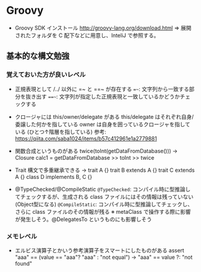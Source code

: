 ﻿# Groovy

* Groovy SDK インストール
http://groovy-lang.org/download.html
⇒ 展開されたフォルダを C 配下などに用意し、InteliJ で参照する。

## 基本的な構文勉強
### 覚えておいた方が良いレベル
* 正規表現として /../ 以外に =~ と ==~ が存在する
  `=~`: 文字列から一致する部分を抜き出す
  `==~`: 文字列が指定した正規表現と一致しているかどうかチェックする

* クロージャには this/owner/delegate がある
  this/delegate はそれぞれ自身/委譲した何かを指している
  owner は自身を囲っているクロージャを指している (ひとつ↑階層を指している)
  参考: https://qiita.com/saba1024/items/b57c412961e1a2779881

* 関数合成というものがある
  twice(toInt(getDataFromDatabase()))
  -> Closure calc1 = getDataFromDatabase >> toInt >> twice

* Trait 構文で多重継承できる
  -> trait A {}
     trait B extends A {}
     trait C extends A {}
     class D implements B, C {}

* @TypeChecked/@CompileStatic
  `@TypeChecked`: コンパイル時に型推論してチェックするが、生成される class ファイルにはその情報は残っていない (Object型になる)
  `@CompileStatic`: コンパイル時に型推論してチェックし、さらに class ファイルのその情報が残る
  ※ metaClass で操作する際に影響が発生しそう。@DelegatesTo というものにも影響しそう


### メモレベル
* エルビス演算子とかいう参考演算子をスマートにしたものがある
  assert "aaa" == (value == "aaa"? "aaa" : "not equal")
  -> "aaa" == value ?: "not found"
